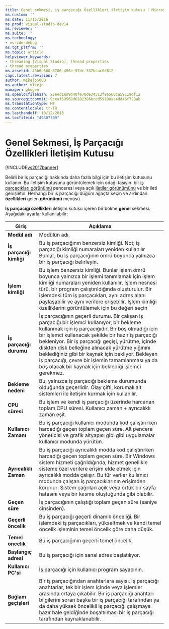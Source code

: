 ```yaml
---
title: Genel sekmesi, iş parçacığı Özellikleri iletişim kutusu | Microsoft Docs
ms.custom: ''
ms.date: 11/15/2016
ms.prod: visual-studio-dev14
ms.reviewer: ''
ms.suite: ''
ms.technology:
- vs-ide-debug
ms.tgt_pltfrm: ''
ms.topic: article
helpviewer_keywords:
- threading [Visual Studio], thread properties
- thread properties
ms.assetid: 46b6c668-6786-456e-97dc-337bcac0d812
caps.latest.revision: 7
author: mikejo5000
ms.author: mikejo
manager: ghogen
ms.openlocfilehash: 26eed1eb9d40fe78de34512f9e560ca59c19df12
ms.sourcegitcommit: 9ceaf69568d61023868ced59108ae4dd46f720ab
ms.translationtype: MT
ms.contentlocale: tr-TR
ms.lasthandoff: 10/12/2018
ms.locfileid: "49307709"
---
```

# <a name="general-tab-thread-properties-dialog-box"></a>Genel Sekmesi, İş Parçacığı Özellikleri İletişim Kutusu
[!INCLUDE[vs2017banner](../includes/vs2017banner.md)]

Belirli bir iş parçacığı hakkında daha fazla bilgi için bu iletişim kutusunu kullanın. Bu iletişim kutusunu görüntülemek için odağı taşıyın. bir [iş parçacıkları görünümü](../debugger/threads-view.md) penceresi veya açık [iletiler görünümünü](../debugger/messages-view.md) ve bir ileti genişletin. Herhangi bir iş parçacığı düğüm ağaçta seçin ve ardından **özellikleri** gelen **görünümü** menüsü.  
  
 **İş parçacığı özellikleri** iletişim kutusu içeren bir bölme **genel** sekmesi. Aşağıdaki ayarlar kullanılabilir:  
  
|Giriş|Açıklama|  
|-----------|-----------------|  
|**Modül adı**|Modülün adı.|  
|**İş parçacığı kimliği**|Bu iş parçacığının benzersiz kimliği. Not; iş parçacığı kimliği numaraları yeniden kullanılır Bunlar, bu iş parçacığının ömrü boyunca yalnızca bir iş parçacığı belirleyin.|  
|**İşlem kimliği**|Bu işlem benzersiz kimliği. Bunlar işlem ömrü boyunca yalnızca bir işlemi tanımlamak için işlem kimliği numaraları yeniden kullanılır. İşlem nesnesi türü, bir program çalıştırıldığında oluşturulur. Bir işlemdeki tüm iş parçacıkları, aynı adres alanı paylaşabilir ve aynı verilere erişebilir. İşlem kimliği özelliklerini görüntülemek için bu değeri seçin|  
|**İş parçacığı durumu**|İş parçacığının geçerli durumu. Bir çalışan iş parçacığı bir işlemci kullanıyor; bir bekleme kullanmak için iş parçacığıdır. Bir boş olmadığı için bir işlemci kullanacak şekilde bir hazır iş parçacığı bekleniyor. Bir iş parçacığı geçişi, yürütme, içinde diskten disk belleğine alınacak yürütme yığınını beklediğiniz gibi bir kaynak için bekliyor. Bekleyen iş parçacığı, çevre bir işlemin tamamlanması ya da boş olacak bir kaynak için beklediği işlemci gerekmez.|  
|**Bekleme nedeni**|Bu, yalnızca iş parçacığı bekleme durumunda olduğunda geçerlidir. Olay çifti, korumalı alt sistemleri ile iletişim kurmak için kullanılır.|  
|**CPU süresi**|Bu işlem ve kendi iş parçacığı üzerinde harcanan toplam CPU süresi. Kullanıcı zaman + ayrıcalıklı zaman eşit.|  
|**Kullanıcı Zamanı**|Bu iş parçacığı kullanıcı modunda kod çalıştırırken harcadığı geçen toplam geçen süre. Alt pencere yöneticisi ve grafik altyapısı gibi gibi uygulamalar kullanıcı modunda yürütün.|  
|**Ayrıcalıklı Zaman**|Bu iş parçacığı ayrıcalıklı modda kod çalıştırırken harcadığı geçen toplam geçen süre. Bir Windows sistem hizmeti çağrıldığında, hizmet genellikle sisteme özel verilere erişim elde etmek için ayrıcalıklı modda çalışır. Bu tür veriler kullanıcı modunda çalışan iş parçacıklarının erişimden korunur. Sistem çağrıları açık veya örtük bir sayfa hatasını veya bir kesme oluştuğunda gibi olabilir.|  
|**Geçen süre**|İş parçacığının çalıştığı toplam geçen süre (saniye cinsinden).|  
|**Geçerli öncelik**|Bu iş parçacığı geçerli dinamik önceliği. Bir işlemdeki iş parçacıkları, yükseltmek ve kendi temel öncelik işleminin temel öncelik göre daha düşük.|  
|**Temel öncelik**|Bu iş parçacığının geçerli temel öncelik.|  
|**Başlangıç adresi**|Bu iş parçacığı için sanal adres başlatılıyor.|  
|**Kullanıcı PC'si**|İş parçacığı için kullanıcı program sayacının.|  
|**Bağlam geçişleri**|Bir iş parçacığından anahtarlara sayısı. İş parçacığı anahtarlar, tek bir işlem içinde veya işlemler arasında ortaya çıkabilir. Bir iş parçacığı anahtarı bilgilerini soran başka bir iş parçacığı tarafından ya da daha yüksek öncelikli iş parçacığı çalışmaya hazır hale geldiğinde boşaltılması bir iş parçacığı tarafından kaynaklanabilir.|



